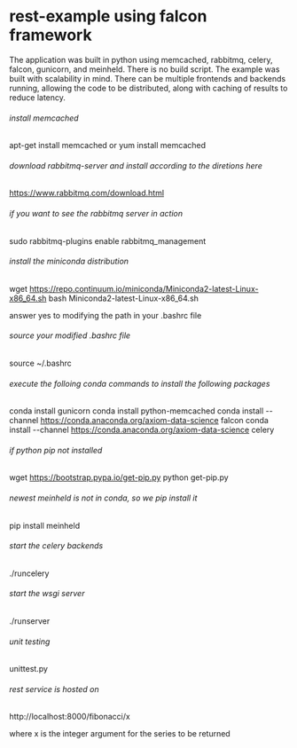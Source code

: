 # rest-example using falcon framework
The application was built in python using memcached, rabbitmq, celery, falcon, gunicorn, and meinheld.  There is no build script. The example was built with scalability in mind.  There can be multiple frontends and backends running, allowing the code to be distributed, along with caching of results to reduce latency.

###### install memcached
apt-get install memcached
or
yum install memcached

###### download rabbitmq-server and install according to the diretions here
https://www.rabbitmq.com/download.html

###### if you want to see the rabbitmq server in action
sudo rabbitmq-plugins enable rabbitmq_management

###### install the miniconda distribution
wget https://repo.continuum.io/miniconda/Miniconda2-latest-Linux-x86_64.sh
bash Miniconda2-latest-Linux-x86_64.sh

answer yes to modifying the path in your .bashrc file

###### source your modified .bashrc file
source ~/.bashrc

###### execute the folloing conda commands to install the following packages
conda install gunicorn
conda install python-memcached
conda install --channel https://conda.anaconda.org/axiom-data-science falcon
conda install --channel https://conda.anaconda.org/axiom-data-science celery

###### if python pip not installed
wget https://bootstrap.pypa.io/get-pip.py
python get-pip.py

###### newest meinheld is not in conda, so we pip install it
pip install meinheld

###### start the celery backends
./runcelery

###### start the wsgi server
./runserver

###### unit testing
unittest.py

###### rest service is hosted on 
http://localhost:8000/fibonacci/x

where x is the integer argument for the series to be returned

